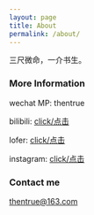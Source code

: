 ```yaml
---
layout: page
title: About
permalink: /about/
---
```


三尺微命，一介书生。

### More Information

wechat MP: thentrue

bilibili:  [click/点击](https://space.bilibili.com/5041218/#/)

lofer:     [click/点击](http://thentrue.lofter.com)

instagram: [click/点击](https://www.instagram.com/thentrue001/)


### Contact me

[thentrue@163.com](mailto:email@domain.com)
